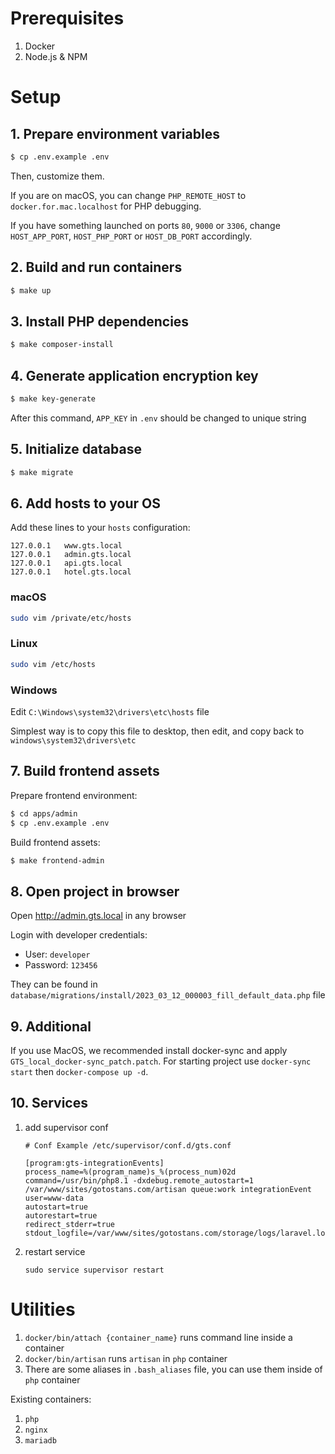 # Prerequisites

1. Docker
2. Node.js & NPM

# Setup

## 1. Prepare environment variables

```sh
$ cp .env.example .env
```

Then, customize them.

If you are on macOS, you can change `PHP_REMOTE_HOST` to `docker.for.mac.localhost` for PHP debugging.

If you have something launched on ports `80`, `9000` or `3306`, change `HOST_APP_PORT`, `HOST_PHP_PORT`
or `HOST_DB_PORT` accordingly.

## 2. Build and run containers

```sh
$ make up
```

## 3. Install PHP dependencies

```sh
$ make composer-install
```

## 4. Generate application encryption key

```sh
$ make key-generate
```

After this command, `APP_KEY` in `.env` should be changed to unique string

## 5. Initialize database

```sh
$ make migrate
```

## 6. Add hosts to your OS

Add these lines to your `hosts` configuration:

```
127.0.0.1	www.gts.local
127.0.0.1	admin.gts.local
127.0.0.1	api.gts.local
127.0.0.1	hotel.gts.local
```

### macOS

```sh
sudo vim /private/etc/hosts
```

### Linux

```sh
sudo vim /etc/hosts
```

### Windows

Edit `C:\Windows\system32\drivers\etc\hosts` file

Simplest way is to copy this file to desktop, then edit, and copy back to `windows\system32\drivers\etc`

## 7. Build frontend assets

Prepare frontend environment:

```sh
$ cd apps/admin
$ cp .env.example .env
```

Build frontend assets:

```sh
$ make frontend-admin
```

## 8. Open project in browser

Open http://admin.gts.local in any browser

Login with developer credentials:

- User: `developer`
- Password: `123456`

They can be found in `database/migrations/install/2023_03_12_000003_fill_default_data.php` file

## 9. Additional

If you use MacOS, we recommended install docker-sync and apply `GTS_local_docker-sync_patch.patch`. For starting project
use `docker-sync start` then `docker-compose up -d`.

## 10. Services

1. add supervisor conf

    ```
    # Conf Example /etc/supervisor/conf.d/gts.conf
   
    [program:gts-integrationEvents]
    process_name=%(program_name)s_%(process_num)02d
    command=/usr/bin/php8.1 -dxdebug.remote_autostart=1 /var/www/sites/gotostans.com/artisan queue:work integrationEvent
    user=www-data
    autostart=true
    autorestart=true
    redirect_stderr=true
    stdout_logfile=/var/www/sites/gotostans.com/storage/logs/laravel.log
    ```

2. restart service

    ```shell
    sudo service supervisor restart
    ```

# Utilities

1. `docker/bin/attach {container_name}` runs command line inside a container
2. `docker/bin/artisan` runs `artisan` in `php` container
3. There are some aliases in `.bash_aliases` file, you can use them inside of `php` container

Existing containers:

1. `php`
2. `nginx`
3. `mariadb`

